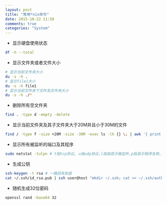 ```yaml
---
layout: post
title: "常用*nix命令"
date: 2015-10-22 11:50
comments: true
categories: "System"
---
```

* 显示硬盘使用状态
```bash
df -h --total
```
* 显示文件夹或者文件大小
```bash
# 显示当前文件夹大小
du -s -h .
# 显示file1大小
du -s -h file1
# 显示当前文件夹下文件及文件夹大小
du -s -h ./*
```
* 删除所有空文件夹
```bash
find . -type d -empty -delete
```
* 显示当前文件夹及其子文件夹大于20M并且小于30M的文件
```bash
find / -type f -size +20M -size -30M -exec ls -lh {} \; | awk '{ print $9 ": " $5 }'
```
* 显示所有被监听的端口及其程序
```bash
sudo netstat -tulpn # t指tcp协议, u指udp协议,l指指显示被监听,p指显示程序名称,n指以ip地址+端口显示地址而不是以字符显示
```
* 生成公钥
```bash
ssh-keygen -t rsa # 一路回车到底
cat ~/.ssh/id_rsa.pub | ssh user@host "mkdir ~/.ssh; cat >> ~/.ssh/authorized_keys"
```
* 随机生成32位密码
```bash
openssl rand -base64 32
```
